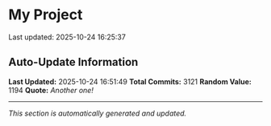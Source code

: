 # My Project


Last updated: 2025-10-24 16:25:37
























































































































































































































































































































































































































































































































































































































































































































































































































































































































































































































































































































































































































































































































































































































































































































































































































































































































































































































































































































































































































































































































































































































































































































































































































































































































































































































































































































































































































































































































































































































































































































































































































































































































































































































































































































































































































































## Auto-Update Information

**Last Updated:** 2025-10-24 16:51:49
**Total Commits:** 3121
**Random Value:** 1194
**Quote:** _Another one!_

---
_This section is automatically generated and updated._